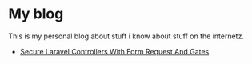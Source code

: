 # My blog
This is my personal blog about stuff i know about stuff on the internetz.

- [Secure Laravel Controllers With Form Request And Gates](https://github.com/KayDomrose/blog/blob/master/posts/laravel-request-gate/secure-laravel-controllers-with-form-requests-and-gates.md)

